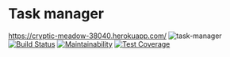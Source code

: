 # Task manager

https://cryptic-meadow-38040.herokuapp.com/
![task-manager](https://github.com/ilyasharipov/php-project-lvl4/workflows/task-manager/badge.svg)
[![Build Status](https://travis-ci.org/ilyasharipov/php-project-lvl4.svg?branch=master)](https://travis-ci.org/ilyasharipov/php-project-lvl4)
[![Maintainability](https://api.codeclimate.com/v1/badges/8797195c1129bb8781b1/maintainability)](https://codeclimate.com/github/yanepenb/php-project-lvl4/maintainability)
[![Test Coverage](https://api.codeclimate.com/v1/badges/8797195c1129bb8781b1/test_coverage)](https://codeclimate.com/github/yanepenb/php-project-lvl4/test_coverage)

